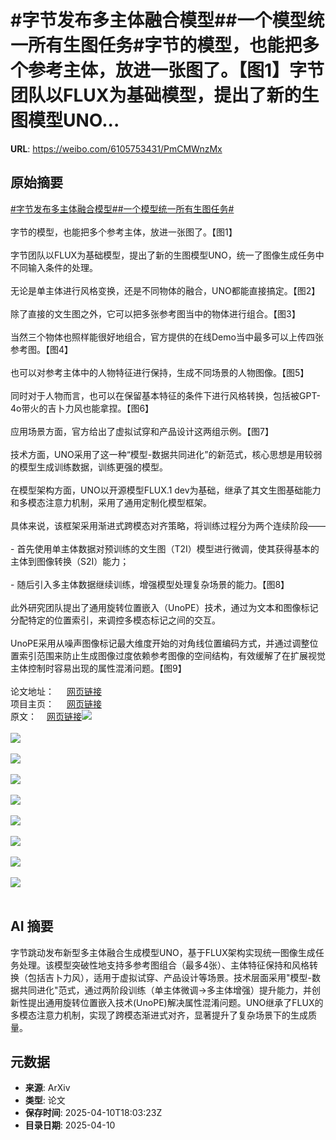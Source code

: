 # #字节发布多主体融合模型##一个模型统一所有生图任务#字节的模型，也能把多个参考主体，放进一张图了。【图1】字节团队以FLUX为基础模型，提出了新的生图模型UNO...

**URL**: https://weibo.com/6105753431/PmCMWnzMx

## 原始摘要

<a href="https://m.weibo.cn/search?containerid=231522type%3D1%26t%3D10%26q%3D%23%E5%AD%97%E8%8A%82%E5%8F%91%E5%B8%83%E5%A4%9A%E4%B8%BB%E4%BD%93%E8%9E%8D%E5%90%88%E6%A8%A1%E5%9E%8B%23&amp;extparam=%23%E5%AD%97%E8%8A%82%E5%8F%91%E5%B8%83%E5%A4%9A%E4%B8%BB%E4%BD%93%E8%9E%8D%E5%90%88%E6%A8%A1%E5%9E%8B%23" data-hide=""><span class="surl-text">#字节发布多主体融合模型#</span></a><a href="https://m.weibo.cn/search?containerid=231522type%3D1%26t%3D10%26q%3D%23%E4%B8%80%E4%B8%AA%E6%A8%A1%E5%9E%8B%E7%BB%9F%E4%B8%80%E6%89%80%E6%9C%89%E7%94%9F%E5%9B%BE%E4%BB%BB%E5%8A%A1%23&amp;extparam=%23%E4%B8%80%E4%B8%AA%E6%A8%A1%E5%9E%8B%E7%BB%9F%E4%B8%80%E6%89%80%E6%9C%89%E7%94%9F%E5%9B%BE%E4%BB%BB%E5%8A%A1%23" data-hide=""><span class="surl-text">#一个模型统一所有生图任务#</span></a><br><br>字节的模型，也能把多个参考主体，放进一张图了。【图1】<br><br>字节团队以FLUX为基础模型，提出了新的生图模型UNO，统一了图像生成任务中不同输入条件的处理。<br><br>无论是单主体进行风格变换，还是不同物体的融合，UNO都能直接搞定。【图2】<br><br>除了直接的文生图之外，它可以把多张参考图当中的物体进行组合。【图3】<br><br>当然三个物体也照样能很好地组合，官方提供的在线Demo当中最多可以上传四张参考图。【图4】<br><br>也可以对参考主体中的人物特征进行保持，生成不同场景的人物图像。【图5】<br><br>同时对于人物而言，也可以在保留基本特征的条件下进行风格转换，包括被GPT-4o带火的吉卜力风也能拿捏。【图6】<br><br>应用场景方面，官方给出了虚拟试穿和产品设计这两组示例。【图7】<br><br>技术方面，UNO采用了这一种“模型-数据共同进化”的新范式，核心思想是用较弱的模型生成训练数据，训练更强的模型。<br><br>在模型架构方面，UNO以开源模型FLUX.1 dev为基础，继承了其文生图基础能力和多模态注意力机制，采用了通用定制化模型框架。<br><br>具体来说，该框架采用渐进式跨模态对齐策略，将训练过程分为两个连续阶段——<br><br>- 首先使用单主体数据对预训练的文生图（T2I）模型进行微调，使其获得基本的主体到图像转换（S2I）能力；<br><br>- 随后引入多主体数据继续训练，增强模型处理复杂场景的能力。【图8】<br><br>此外研究团队提出了通用旋转位置嵌入（UnoPE）技术，通过为文本和图像标记分配特定的位置索引，来调控多模态标记之间的交互。<br><br>UnoPE采用从噪声图像标记最大维度开始的对角线位置编码方式，并通过调整位置索引范围来防止生成图像过度依赖参考图像的空间结构，有效缓解了在扩展视觉主体控制时容易出现的属性混淆问题。【图9】<br><br>论文地址：  <a href="https://weibo.cn/sinaurl?u=https%3A%2F%2Farxiv.org%2Fabs%2F2504.02160" data-hide=""><span class="url-icon"><img style="width: 1rem;height: 1rem" src="https://h5.sinaimg.cn/upload/2015/09/25/3/timeline_card_small_web_default.png" referrerpolicy="no-referrer"></span><span class="surl-text">网页链接</span></a>  <br>项目主页：  <a href="https://weibo.cn/sinaurl?u=https%3A%2F%2Fbytedance.github.io%2FUNO%2F" data-hide=""><span class="url-icon"><img style="width: 1rem;height: 1rem" src="https://h5.sinaimg.cn/upload/2015/09/25/3/timeline_card_small_web_default.png" referrerpolicy="no-referrer"></span><span class="surl-text">网页链接</span></a><br>原文：<a href="https://weibo.cn/sinaurl?u=https%3A%2F%2Fmp.weixin.qq.com%2Fs%2Fh4fkShoOG_Fi66fksXaJGw" data-hide=""><span class="url-icon"><img style="width: 1rem;height: 1rem" src="https://h5.sinaimg.cn/upload/2015/09/25/3/timeline_card_small_web_default.png" referrerpolicy="no-referrer"></span><span class="surl-text">网页链接</span></a><img style="" src="https://tvax1.sinaimg.cn/large/006Fd7o3gy1i0bt085vt4j30zk0dx48j.jpg" referrerpolicy="no-referrer"><br><br><img style="" src="https://tvax4.sinaimg.cn/large/006Fd7o3gy1i0bt08edv2j30zk0g4n62.jpg" referrerpolicy="no-referrer"><br><br><img style="" src="https://tvax1.sinaimg.cn/large/006Fd7o3gy1i0bt07xp8vj30mm0k0ncs.jpg" referrerpolicy="no-referrer"><br><br><img style="" src="https://tvax1.sinaimg.cn/large/006Fd7o3gy1i0bt08encoj30zk0ghgqr.jpg" referrerpolicy="no-referrer"><br><br><img style="" src="https://tvax1.sinaimg.cn/large/006Fd7o3gy1i0bt077vd9j30zk08eadh.jpg" referrerpolicy="no-referrer"><br><br><img style="" src="https://tvax2.sinaimg.cn/large/006Fd7o3gy1i0bt0886akj30pj0k0129.jpg" referrerpolicy="no-referrer"><br><br><img style="" src="https://tvax3.sinaimg.cn/large/006Fd7o3gy1i0bt08fz2bj30zk0glqas.jpg" referrerpolicy="no-referrer"><br><br><img style="" src="https://tvax3.sinaimg.cn/large/006Fd7o3gy1i0bt08h4bpj30zk0hnq9s.jpg" referrerpolicy="no-referrer"><br><br><img style="" src="https://tvax2.sinaimg.cn/large/006Fd7o3gy1i0bt0a5skzj30pa0hc468.jpg" referrerpolicy="no-referrer"><br><br>

## AI 摘要

字节跳动发布新型多主体融合生成模型UNO，基于FLUX架构实现统一图像生成任务处理。该模型突破性地支持多参考图组合（最多4张）、主体特征保持和风格转换（包括吉卜力风），适用于虚拟试穿、产品设计等场景。技术层面采用"模型-数据共同进化"范式，通过两阶段训练（单主体微调→多主体增强）提升能力，并创新性提出通用旋转位置嵌入技术(UnoPE)解决属性混淆问题。UNO继承了FLUX的多模态注意力机制，实现了跨模态渐进式对齐，显著提升了复杂场景下的生成质量。

## 元数据

- **来源**: ArXiv
- **类型**: 论文
- **保存时间**: 2025-04-10T18:03:23Z
- **目录日期**: 2025-04-10
